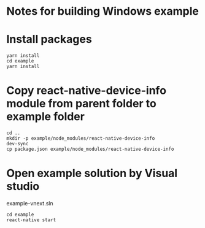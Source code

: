 # Notes for building Windows example

# Install packages

```
yarn install
cd example
yarn install
```

# Copy react-native-device-info module from parent folder to example folder

```
cd ..
mkdir -p example/node_modules/react-native-device-info
dev-sync
cp package.json example/node_modules/react-native-device-info
```

# Open example solution by Visual studio

example-vnext.sln

```
cd example
react-native start
```
